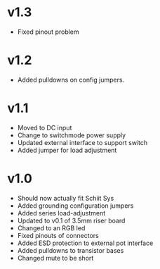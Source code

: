 # v1.3
 - Fixed pinout problem

# v1.2
 - Added pulldowns on config jumpers.

# v1.1
 - Moved to DC input
 - Change to switchmode power supply
 - Updated external interface to support switch
 - Added jumper for load adjustment

# v1.0
 - Should now actually fit Schiit Sys
 - Added grounding configuration jumpers
 - Added series load-adjustment
 - Updated to v0.1 of 3.5mm riser board
 - Changed to an RGB led
 - Fixed pinouts of connectors
 - Added ESD protection to external pot interface
 - Added pulldowns to transistor bases
 - Changed mute to be short

